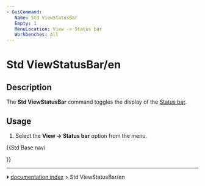```yaml
---
- GuiCommand:
   Name: Std ViewStatusBar
   Empty: 1
   MenuLocation: View -> Status bar
   Workbenches: All
---
```


# Std ViewStatusBar/en

## Description

The **Std ViewStatusBar** command toggles the display of the [Status bar](Status_bar.md).

## Usage

1.  Select the **View → Status bar** option from the menu.





{{Std Base navi

}}



---
⏵ [documentation index](../README.md) > Std ViewStatusBar/en
